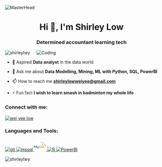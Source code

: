 ![MasterHead](https://www.alternatives.ie/rails/active_storage/representations/eyJfcmFpbHMiOnsibWVzc2FnZSI6IkJBaHBBd3hPR1E9PSIsImV4cCI6bnVsbCwicHVyIjoiYmxvYl9pZCJ9fQ==--101a3bc0c42c62334dd8b665700c823ddc8ab977/eyJfcmFpbHMiOnsibWVzc2FnZSI6IkJBaDdCam9MY21WemFYcGxTU0lPTWpBd01IZzJNREErQmpvR1JWUT0iLCJleHAiOm51bGwsInB1ciI6InZhcmlhdGlvbiJ9fQ==--90f28495d760ed1ad98beb2536ceee5a22f1c714/data_analytics_too_much_data.jpg)
<h1 align="center">Hi 👋, I'm Shirley Low</h1>
<h3 align="center">Determined accountant learning tech</h3>
<img align="right" alt="Coding" width="400" src="https://i.pinimg.com/originals/f0/f0/d9/f0f0d932d6e39c7af5aa305cbd8da735.gif">

<p align="left"> <img src="https://komarev.com/ghpvc/?username=shirleylwy&label=Profile%20views&color=0e75b6&style=flat" alt="shirleylwy" /> </p>

- 🌱 Aspired **Data analyst** in the data world

- 💬 Ask me about **Data Modelling, Mining, ML with Python, SQL, PowerBI**

- 📫 How to reach me **shirleylowweiyee@gmail.com**

- ⚡ Fun fact **I wish to learn smash in badminton my whole life**

<h3 align="left">Connect with me:</h3>
<p align="left">
<a href="https://linkedin.com/in/wei yee low" target="blank"><img align="center" src="https://raw.githubusercontent.com/rahuldkjain/github-profile-readme-generator/master/src/images/icons/Social/linked-in-alt.svg" alt="wei yee low" height="30" width="40" /></a>
</p>

<h3 align="left">Languages and Tools:</h3>
<p align="left"> <a href="https://git-scm.com/" target="_blank" rel="noreferrer"> <img src="https://www.vectorlogo.zone/logos/git-scm/git-scm-icon.svg" alt="git" width="40" height="40"/> </a> <a href="https://www.microsoft.com/en-us/sql-server" target="_blank" rel="noreferrer"> <img src="https://www.svgrepo.com/show/303229/microsoft-sql-server-logo.svg" alt="mssql" width="40" height="40"/> </a> <a href="https://www.mysql.com/" target="_blank" rel="noreferrer"> <img src="https://raw.githubusercontent.com/devicons/devicon/master/icons/mysql/mysql-original-wordmark.svg" alt="mysql" width="40" height="40"/> </a> <a href="https://www.r-project.org/about.html" target="_blank" rel="noreferrer"> <img src="https://encrypted-tbn0.gstatic.com/images?q=tbn:ANd9GcR7sBSNTylCMGd-KvucV3Mw8IwjEFOJg2-2gRz3TH9poQ&s" alt="R" width="40" height="40"/> </a> <a href="https://powerbi.microsoft.com/en-au/" target="_blank" rel="noreferrer"> <img src="https://encrypted-tbn0.gstatic.com/images?q=tbn:ANd9GcRlF-5Ix1Am-9_yZvz3AZ_v8jp8PKSne0148A&usqp=CAU" alt="PowerBI" width="40" height="40"/> </a> </p>

<p><img align="center" src="https://github-readme-stats.vercel.app/api/top-langs?username=shirleylwy&show_icons=true&locale=en&layout=compact" alt="shirleylwy" /></p>
